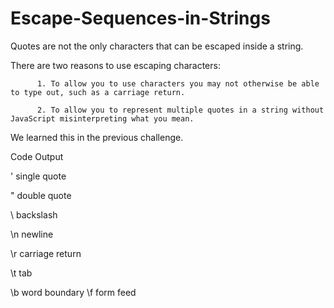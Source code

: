 # Escape-Sequences-in-Strings

Quotes are not the only characters that can be escaped inside a string. 

 There are two reasons to use escaping characters:

          1. To allow you to use characters you may not otherwise be able to type out, such as a carriage return.
          
          2. To allow you to represent multiple quotes in a string without JavaScript misinterpreting what you mean.

We learned this in the previous challenge.

Code	Output

\'	single quote

\"	double quote

\\	backslash

\n	newline

\r	carriage return

\t	tab

\b	word boundary
\f	form feed
